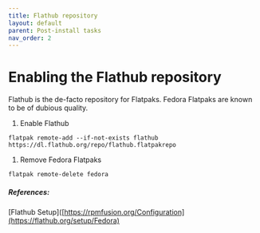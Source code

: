 ```yaml
---
title: Flathub repository
layout: default
parent: Post-install tasks
nav_order: 2
---
```

# Enabling the Flathub repository
Flathub is the de-facto repository for Flatpaks. Fedora Flatpaks are known to be of dubious quality.

1. Enable Flathub
```
flatpak remote-add --if-not-exists flathub https://dl.flathub.org/repo/flathub.flatpakrepo
```
1. Remove Fedora Flatpaks
```
flatpak remote-delete fedora
```

##### References:
[Flathub Setup]([https://rpmfusion.org/Configuration](https://flathub.org/setup/Fedora)
